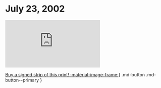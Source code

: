 # July 23, 2002

![](https://www.achewood.com/comic.php?date=07232002)

[Buy a signed strip of this print! :material-image-frame:](https://achewood-holiday-pop-up.myshopify.com/products/strip#07232002){ .md-button .md-button--primary }
